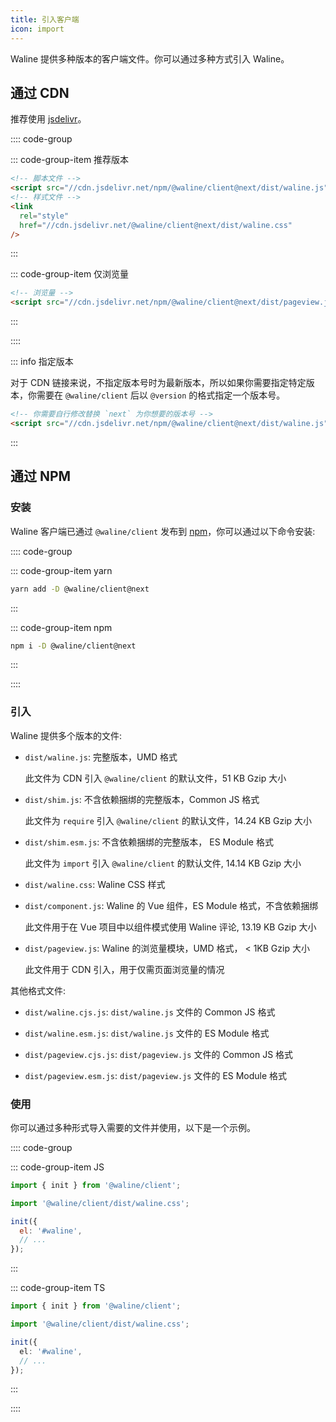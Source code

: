 ```yaml
---
title: 引入客户端
icon: import
---
```


Waline 提供多种版本的客户端文件。你可以通过多种方式引入 Waline。

<!-- more -->

## 通过 CDN

推荐使用 [jsdelivr](https://cdn.jsdelivr.net/npm/@waline/client@next)。

:::: code-group

::: code-group-item 推荐版本

```html
<!-- 脚本文件 -->
<script src="//cdn.jsdelivr.net/npm/@waline/client@next/dist/waline.js"></script>
<!-- 样式文件 -->
<link
  rel="style"
  href="//cdn.jsdelivr.net/@waline/client@next/dist/waline.css"
/>
```

:::

::: code-group-item 仅浏览量

```html
<!-- 浏览量 -->
<script src="//cdn.jsdelivr.net/npm/@waline/client@next/dist/pageview.js"></script>
```

:::

::::

::: info 指定版本

对于 CDN 链接来说，不指定版本号时为最新版本，所以如果你需要指定特定版本，你需要在 `@waline/client` 后以 `@version` 的格式指定一个版本号。

```html
<!-- 你需要自行修改替换 `next` 为你想要的版本号 -->
<script src="//cdn.jsdelivr.net/npm/@waline/client@next/dist/waline.js"></script>
```

:::

## 通过 NPM

### 安装

Waline 客户端已通过 `@waline/client` 发布到 [npm](https://www.npmjs.com/package/@waline/client)，你可以通过以下命令安装:

:::: code-group

::: code-group-item yarn

```bash
yarn add -D @waline/client@next
```

:::

::: code-group-item npm

```bash
npm i -D @waline/client@next
```

:::

::::

### 引入

Waline 提供多个版本的文件:

- `dist/waline.js`: 完整版本，UMD 格式

  此文件为 CDN 引入 `@waline/client` 的默认文件，51 KB Gzip 大小

- `dist/shim.js`: 不含依赖捆绑的完整版本，Common JS 格式

  此文件为 `require` 引入 `@waline/client` 的默认文件，14.24 KB Gzip 大小

- `dist/shim.esm.js`: 不含依赖捆绑的完整版本， ES Module 格式

  此文件为 `import` 引入 `@waline/client` 的默认文件, 14.14 KB Gzip 大小

- `dist/waline.css`: Waline CSS 样式

- `dist/component.js`: Waline 的 Vue 组件，ES Module 格式，不含依赖捆绑

  此文件用于在 Vue 项目中以组件模式使用 Waline 评论, 13.19 KB Gzip 大小

- `dist/pageview.js`: Waline 的浏览量模块，UMD 格式， < 1KB Gzip 大小

  此文件用于 CDN 引入，用于仅需页面浏览量的情况

其他格式文件:

- `dist/waline.cjs.js`: `dist/waline.js` 文件的 Common JS 格式

- `dist/waline.esm.js`: `dist/waline.js` 文件的 ES Module 格式

- `dist/pageview.cjs.js`: `dist/pageview.js` 文件的 Common JS 格式

- `dist/pageview.esm.js`: `dist/pageview.js` 文件的 ES Module 格式

### 使用

你可以通过多种形式导入需要的文件并使用，以下是一个示例。

:::: code-group

::: code-group-item JS

```js {2,4,6-9}:line-numbers
import { init } from '@waline/client';

import '@waline/client/dist/waline.css';

init({
  el: '#waline',
  // ...
});
```

:::

::: code-group-item TS

```ts {2,4,6-9}:line-numbers
import { init } from '@waline/client';

import '@waline/client/dist/waline.css';

init({
  el: '#waline',
  // ...
});
```

:::

::::

